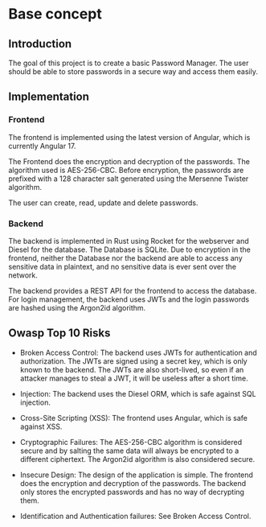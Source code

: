 # Base concept

## Introduction

The goal of this project is to create a basic Password Manager.
The user should be able to store passwords in a secure way and access them easily.

## Implementation

### Frontend

The frontend is implemented using the latest version of Angular,
which is currently Angular 17.

The Frontend does the encryption and decryption of the passwords.
The algorithm used is AES-256-CBC. Before encryption, the passwords are prefixed
with a 128 character salt generated using the Mersenne Twister algorithm.

The user can create, read, update and delete passwords.

### Backend

The backend is implemented in Rust using Rocket for the webserver and Diesel for the database.
The Database is SQLite. Due to encryption in the frontend, neither the Database nor the backend
are able to access any sensitive data in plaintext, and no sensitive data is ever sent over the network.

The backend provides a REST API for the frontend to access the database.
For login management, the backend uses JWTs and the login passwords are hashed using the Argon2id algorithm.

## Owasp Top 10 Risks

- Broken Access Control: The backend uses JWTs for authentication and authorization.
  The JWTs are signed using a secret key, which is only known to the backend.
  The JWTs are also short-lived, so even if an attacker manages to steal a JWT,
  it will be useless after a short time.

- Injection: The backend uses the Diesel ORM, which is safe against SQL injection.

- Cross-Site Scripting (XSS): The frontend uses Angular, which is safe against XSS.

- Cryptographic Failures: The AES-256-CBC algorithm is considered secure and by salting
  the same data will always be encrypted to a different ciphertext.
  The Argon2id algorithm is also considered secure.

- Insecure Design: The design of the application is simple.
  The frontend does the encryption and decryption of the passwords.
  The backend only stores the encrypted passwords and has no way of decrypting them.

- Identification and Authentication failures: See Broken Access Control.